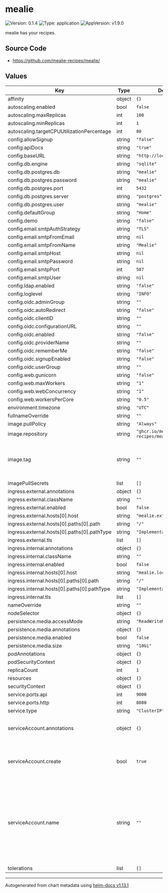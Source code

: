 # mealie

![Version: 0.1.4](https://img.shields.io/badge/Version-0.1.4-informational?style=flat-square) ![Type: application](https://img.shields.io/badge/Type-application-informational?style=flat-square) ![AppVersion: v1.9.0](https://img.shields.io/badge/AppVersion-v1.9.0-informational?style=flat-square)

mealie has your recipes.

## Source Code

* <https://github.com/mealie-recipes/mealie/>

## Values

| Key | Type | Default | Description |
|-----|------|---------|-------------|
| affinity | object | `{}` |  |
| autoscaling.enabled | bool | `false` |  |
| autoscaling.maxReplicas | int | `100` |  |
| autoscaling.minReplicas | int | `1` |  |
| autoscaling.targetCPUUtilizationPercentage | int | `80` |  |
| config.allowSignup | string | `"false"` |  |
| config.apiDocs | string | `"true"` |  |
| config.baseURL | string | `"http://localhost:8080"` |  |
| config.db.engine | string | `"sqlite"` |  |
| config.db.postgres.db | string | `"mealie"` |  |
| config.db.postgres.password | string | `"mealie"` |  |
| config.db.postgres.port | int | `5432` |  |
| config.db.postgres.server | string | `"postgres"` |  |
| config.db.postgres.user | string | `"mealie"` |  |
| config.defaultGroup | string | `"Home"` |  |
| config.demo | string | `"false"` |  |
| config.email.smtpAuthStrategy | string | `"TLS"` |  |
| config.email.smtpFromEmail | string | `nil` |  |
| config.email.smtpFromName | string | `"Mealie"` |  |
| config.email.smtpHost | string | `nil` |  |
| config.email.smtpPassword | string | `nil` |  |
| config.email.smtpPort | int | `587` |  |
| config.email.smtpUser | string | `nil` |  |
| config.ldap.enabled | string | `"false"` |  |
| config.loglevel | string | `"INFO"` |  |
| config.oidc.adminGroup | string | `""` |  |
| config.oidc.autoRedirect | string | `"false"` |  |
| config.oidc.clientID | string | `""` |  |
| config.oidc.configurationURL | string | `""` |  |
| config.oidc.enabled | string | `"false"` |  |
| config.oidc.providerName | string | `""` |  |
| config.oidc.rememberMe | string | `"false"` |  |
| config.oidc.signupEnabled | string | `"false"` |  |
| config.oidc.userGroup | string | `""` |  |
| config.web.gunicorn | string | `"false"` |  |
| config.web.maxWorkers | string | `"1"` |  |
| config.web.webConcurrency | string | `"1"` |  |
| config.web.workersPerCore | string | `"0.5"` |  |
| environment.timezone | string | `"UTC"` |  |
| fullnameOverride | string | `""` |  |
| image.pullPolicy | string | `"Always"` |  |
| image.repository | string | `"ghcr.io/mealie-recipes/mealie"` |  |
| image.tag | string | `""` | Overrides the image tag whose default is the chart appVersion. |
| imagePullSecrets | list | `[]` |  |
| ingress.external.annotations | object | `{}` |  |
| ingress.external.className | string | `""` |  |
| ingress.external.enabled | bool | `false` |  |
| ingress.external.hosts[0].host | string | `"mealie.external"` |  |
| ingress.external.hosts[0].paths[0].path | string | `"/"` |  |
| ingress.external.hosts[0].paths[0].pathType | string | `"ImplementationSpecific"` |  |
| ingress.external.tls | list | `[]` |  |
| ingress.internal.annotations | object | `{}` |  |
| ingress.internal.className | string | `""` |  |
| ingress.internal.enabled | bool | `false` |  |
| ingress.internal.hosts[0].host | string | `"mealie.local"` |  |
| ingress.internal.hosts[0].paths[0].path | string | `"/"` |  |
| ingress.internal.hosts[0].paths[0].pathType | string | `"ImplementationSpecific"` |  |
| ingress.internal.tls | list | `[]` |  |
| nameOverride | string | `""` |  |
| nodeSelector | object | `{}` |  |
| persistence.media.accessMode | string | `"ReadWriteMany"` |  |
| persistence.media.annotations | object | `{}` |  |
| persistence.media.enabled | bool | `false` |  |
| persistence.media.size | string | `"10Gi"` |  |
| podAnnotations | object | `{}` |  |
| podSecurityContext | object | `{}` |  |
| replicaCount | int | `1` |  |
| resources | object | `{}` |  |
| securityContext | object | `{}` |  |
| service.ports.api | int | `9000` |  |
| service.ports.http | int | `8080` |  |
| service.type | string | `"ClusterIP"` |  |
| serviceAccount.annotations | object | `{}` | Annotations to add to the service account |
| serviceAccount.create | bool | `true` | Specifies whether a service account should be created |
| serviceAccount.name | string | `""` | The name of the service account to use. If not set and create is true, a name is generated using the fullname template |
| tolerations | list | `[]` |  |

----------------------------------------------
Autogenerated from chart metadata using [helm-docs v1.13.1](https://github.com/norwoodj/helm-docs/releases/v1.13.1)
